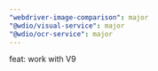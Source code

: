 ```yaml
---
"webdriver-image-comparison": major
"@wdio/visual-service": major
"@wdio/ocr-service": major
---
```


feat: work with V9

